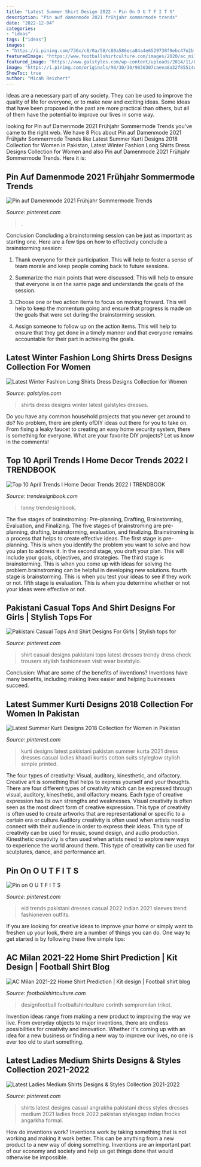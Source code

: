 ```yaml
---
title: "Latest Summer Shirt Design 2022 ~ Pin On O U T F I T S"
description: "Pin auf damenmode 2021 frühjahr sommermode trends"
date: "2022-12-04"
categories:
- "ideas"
tags: ["ideas"]
images:
- "https://i.pinimg.com/736x/c8/0a/58/c80a586eca84a4e6529738f9ebc47e2b.jpg"
featuredImage: "https://www.footballshirtculture.com/images/2020/ac_milan_2021_22_home_shirt_prediction.jpg"
featured_image: "https://www.galstyles.com/wp-content/uploads/2014/11/Latest-Winter-Fashion-Long-Shirts-Dress-Designs-Collection-for-Women-2014-2015-19.jpg"
image: "https://i.pinimg.com/originals/98/30/30/9830307caeea8a32f85514cc80549061.jpg"
ShowToc: true
author: "Micah Reichert"
---
```



Ideas are a necessary part of any society. They can be used to improve the quality of life for everyone, or to make new and exciting ideas. Some ideas that have been proposed in the past are more practical than others, but all of them have the potential to improve our lives in some way.

	

		
looking for Pin auf Damenmode 2021 Frühjahr Sommermode Trends you've came to the right web. We have 8 Pics about Pin auf Damenmode 2021 Frühjahr Sommermode Trends like Latest Summer Kurti Designs 2018 Collection for Women in Pakistan, Latest Winter Fashion Long Shirts Dress Designs Collection for Women and also Pin auf Damenmode 2021 Frühjahr Sommermode Trends. Here it is:
		
    
## Pin Auf Damenmode 2021 Frühjahr Sommermode Trends

<img loading=lazy src="https://i.pinimg.com/736x/a0/d1/10/a0d1107dca26faa72aeed14076ec53b1.jpg" onerror="this.onerror=null;this.src='https://tse4.mm.bing.net/th?id=OIP._LRb6Hccf6nAyCfwX9VQJgHaKA&amp;pid=15.1';" alt="Pin auf Damenmode 2021 Frühjahr Sommermode Trends">

_Source: pinterest.com_

>. 

	

Conclusion
Concluding a brainstorming session can be just as important as starting one. Here are a few tips on how to effectively conclude a brainstorming session:
1. Thank everyone for their participation. This will help to foster a sense of team morale and keep people coming back to future sessions.

2. Summarize the main points that were discussed. This will help to ensure that everyone is on the same page and understands the goals of the session.

3. Choose one or two action items to focus on moving forward. This will help to keep the momentum going and ensure that progress is made on the goals that were set during the brainstorming session.

4. Assign someone to follow up on the action items. This will help to ensure that they get done in a timely manner and that everyone remains accountable for their part in achieving the goals.

    
## Latest Winter Fashion Long Shirts Dress Designs Collection For Women

<img loading=lazy src="https://www.galstyles.com/wp-content/uploads/2014/11/Latest-Winter-Fashion-Long-Shirts-Dress-Designs-Collection-for-Women-2014-2015-19.jpg" onerror="this.onerror=null;this.src='https://tse2.mm.bing.net/th?id=OIP.bxyPZB1qaapY3Y4J9OHRiwHaLH&amp;pid=15.1';" alt="Latest Winter Fashion Long Shirts Dress Designs Collection for Women">

_Source: galstyles.com_

>shirts dress designs winter latest galstyles dresses. 

	

Do you have any common household projects that you never get around to do? No problem, there are plenty ofDIY ideas out there for you to take on. From fixing a leaky faucet to creating an easy home security system, there is something for everyone. What are your favorite DIY projects? Let us know in the comments!

    
## Top 10 April Trends I Home Decor Trends 2022 I TRENDBOOK

<img loading=lazy src="https://trendesignbook.com/blog/wp-content/uploads/2021/04/741jefferson-14-900x600.jpg" onerror="this.onerror=null;this.src='https://tse2.mm.bing.net/th?id=OIP.OXXRXIAEHtYTSSOh5jLkiAHaE8&amp;pid=15.1';" alt="Top 10 April Trends I Home Decor Trends 2022 I TRENDBOOK">

_Source: trendesignbook.com_

>lonny trendesignbook. 

	

The five stages of brainstroming: Pre-planning, Drafting, Brainstorming, Evaluation, and Finalizing.
The five stages of brainstroming are pre-planning, drafting, brainstorming, evaluation, and finalizing. Brainstroming is a process that helps to create effective ideas. The first stage is pre-planning. This is when you identify the problem you want to solve and how you plan to address it. In the second stage, you draft your plan. This will include your goals, objectives, and strategies. The third stage is brainstorming. This is when you come up with ideas for solving the problem.brainstroming can be helpful in developing new solutions. fourth stage is brainstorming. This is when you test your ideas to see if they work or not. fifth stage is evaluation. This is when you determine whether or not your ideas were effective or not.

    
## Pakistani Casual Tops And Shirt Designs For Girls | Stylish Tops For

<img loading=lazy src="https://i.pinimg.com/736x/c8/0a/58/c80a586eca84a4e6529738f9ebc47e2b.jpg" onerror="this.onerror=null;this.src='https://tse3.mm.bing.net/th?id=OIP.1JO0CUEREY0jKutuGt2nSwHaKJ&amp;pid=15.1';" alt="Pakistani Casual Tops And Shirt Designs For Girls | Stylish tops for">

_Source: pinterest.com_

>shirt casual designs pakistani tops latest dresses trendy dress check trousers stylish fashioneven visit wear beststylo. 

	

Conclusion: What are some of the benefits of inventions?
Inventions have many benefits, including making lives easier and helping businesses succeed.

    
## Latest Summer Kurti Designs 2018 Collection For Women In Pakistan

<img loading=lazy src="https://i.pinimg.com/736x/32/cd/99/32cd991b132e4a4f275ecd56c0130ff9.jpg" onerror="this.onerror=null;this.src='https://tse4.mm.bing.net/th?id=OIP.k1Va9jeI4RTinFNe9g60zgHaLG&amp;pid=15.1';" alt="Latest Summer Kurti Designs 2018 Collection for Women in Pakistan">

_Source: pinterest.com_

>kurti designs latest pakistani pakistan summer kurta 2021 dress dresses casual ladies khaadi kurtis cotton suits styleglow stylish simple printed. 

	

The four types of creativity: Visual, auditory, kinesthetic, and olfactory.
Creative art is something that helps to express yourself and your thoughts. There are four different types of creativity which can be expressed through visual, auditory, kinesthetic, and olfactory means. Each type of creative expression has its own strengths and weaknesses. Visual creativity is often seen as the most direct form of creative expression. This type of creativity is often used to create artworks that are representational or specific to a certain era or culture.Auditory creativity is often used when artists need to connect with their audience in order to express their ideas. This type of creativity can be used for music, sound design, and audio production. Kinesthetic creativity is often used when artists need to explore new ways to experience the world around them. This type of creativity can be used for sculptures, dance, and performance art.

    
## Pin On O U T F I T S

<img loading=lazy src="https://i.pinimg.com/originals/98/30/30/9830307caeea8a32f85514cc80549061.jpg" onerror="this.onerror=null;this.src='https://tse2.mm.bing.net/th?id=OIP.lXgpecNifYY3aiLU3Nds3AHaLH&amp;pid=15.1';" alt="Pin on O U T F I T S">

_Source: pinterest.com_

>eid trends pakistani dresses casual 2022 indian 2021 sleeves trend fashioneven outfits. 

	

If you are looking for creative ideas to improve your home or simply want to freshen up your look, there are a number of things you can do. One way to get started is by following these five simple tips: 

    
## AC Milan 2021-22 Home Shirt Prediction | Kit Design | Football Shirt Blog

<img loading=lazy src="https://www.footballshirtculture.com/images/2020/ac_milan_2021_22_home_shirt_prediction.jpg" onerror="this.onerror=null;this.src='https://tse1.mm.bing.net/th?id=OIP.WXfvy9oJd3LlyeIrFqesmAHaFW&amp;pid=15.1';" alt="AC Milan 2021-22 Home Shirt Prediction | Kit design | Football shirt blog">

_Source: footballshirtculture.com_

>designfootball footballshirtculture corinth sempremilan trikot. 

	

Invention ideas range from making a new product to improving the way we live. From everyday objects to major inventions, there are endless possibilities for creativity and innovation. Whether it's coming up with an idea for a new business or finding a new way to improve our lives, no one is ever too old to start something.

    
## Latest Ladies Medium Shirts Designs &amp; Styles Collection 2021-2022

<img loading=lazy src="https://i.pinimg.com/736x/fe/97/7e/fe977e92e6cf119965f6f502d3f29796.jpg" onerror="this.onerror=null;this.src='https://tse3.mm.bing.net/th?id=OIP.EJ4W5NRFkvA2dPESG_-7nAHaLF&amp;pid=15.1';" alt="Latest Ladies Medium Shirts Designs &amp; Styles Collection 2021-2022">

_Source: pinterest.com_

>shirts latest designs casual angrakha pakistani dress styles dresses medium 2021 ladies frock 2022 pakistan stylesgap indian frocks angarkha formal. 

	

How do inventions work?
Inventions work by taking something that is not working and making it work better. This can be anything from a new product to a new way of doing something. Inventions are an important part of our economy and society and help us get things done that would otherwise be impossible.

